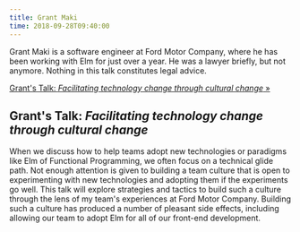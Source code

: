 ```yaml
---
title: Grant Maki
time: 2018-09-28T09:40:00
---
```


Grant Maki is a software engineer at Ford Motor Company, where he has been working with Elm for just over a year. He was a lawyer briefly, but not anymore. Nothing in this talk constitutes legal advice.

[Grant's Talk: *Facilitating technology change through cultural change* &raquo;](directive:more)

## Grant's Talk: *Facilitating technology change through cultural change*

When we discuss how to help teams adopt new technologies or paradigms like Elm of Functional Programming, we often focus on a technical glide path. Not enough attention is given to building a team culture that is open to experimenting with new technologies and adopting them if the experiments go well. This talk will explore strategies and tactics to build such a culture through the lens of my team's experiences at Ford Motor Company. Building such a culture has produced a number of pleasant side effects, including allowing our team to adopt Elm for all of our front-end development.
